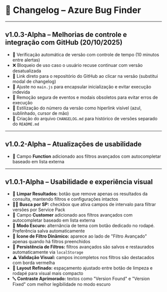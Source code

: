 # 📜 Changelog – Azure Bug Finder

---

## v1.0.3-Alpha – Melhorias de controle e integração com GitHub (20/10/2025)

- 🔄 Verificação automática de versão com controle de tempo (10 minutos entre alertas)
- ❌ Bloqueio de uso caso o usuário recuse continuar com versão desatualizada
- 🔗 Link direto para o repositório do GitHub ao clicar na versão (substitui modal de changelog)
- 🧠 Ajuste no `main.js` para encapsular inicialização e evitar execução indevida
- 🧹 Remoção segura de eventos e modais obsoletos para evitar erros de execução
- 🔗 Estilização do número da versão como hiperlink visível (azul, sublinhado, cursor de mão)
- 📄 Criação do arquivo `CHANGELOG.md` para histórico de versões separado do `README.md`

---

## v1.0.2-Alpha – Atualizações de usabilidade

- 🧩 Campo **Function** adicionado aos filtros avançados com autocompletar baseado em lista externa

---

## v1.0.1-Alpha – Usabilidade e experiência visual

- 🧹 **Limpar Resultados:** botão que remove apenas os resultados da consulta, mantendo filtros e configurações intactos
- 🕵️‍♂️ **Busca por SP:** checkbox que ativa campos de intervalo para filtrar versões por Service Pack
- 🧩 Campo **Customer** adicionado aos filtros avançados com autocompletar baseado em lista externa
- 🌙 **Modo Escuro:** alternância de tema com botão dedicado no rodapé. Preferência salva automaticamente
- 🎯 **Ícone de Filtro Dinâmico:** aparece ao lado de "Filtro Avançado" apenas quando há filtros preenchidos
- 💾 **Persistência de Filtros:** filtros avançados são salvos e restaurados automaticamente via `localStorage`
- ⚠️ **Validação Visual:** campos incompletos nos filtros são destacados com borda vermelha
- 📐 **Layout Refinado:** espaçamento ajustado entre botão de limpeza e rodapé para visual mais compacto
- 🔤 **Contraste Aprimorado:** textos como "Version Found" e "Version Fixed" com melhor legibilidade no modo escuro
